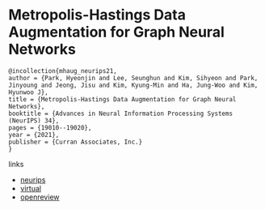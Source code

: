 # Metropolis-Hastings Data Augmentation for Graph Neural Networks

```
@incollection{mhaug_neurips21,
author = {Park, Hyeonjin and Lee, Seunghun and Kim, Sihyeon and Park, Jinyoung and Jeong, Jisu and Kim, Kyung-Min and Ha, Jung-Woo and Kim, Hyunwoo J},
title = {Metropolis-Hastings Data Augmentation for Graph Neural Networks},
booktitle = {Advances in Neural Information Processing Systems (NeurIPS) 34},
pages = {19010--19020},
year = {2021},
publisher = {Curran Associates, Inc.}
}
```

links
- [neurips](https://papers.nips.cc//paper/2021/hash/9e7ba617ad9e69b39bd0c29335b79629-Abstract.html)
- [virtual](https://neurips.cc/virtual/2021/poster/27150)
- [openreview](https://openreview.net/forum?id=c3u5qyZawqh)

